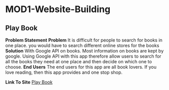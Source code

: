 # MOD1-Website-Building
## Play Book
**Problem Statement**
**Problem**
It is difficult for people to search for books in one place. you would have to search different online stores for the books
**Solution**
With Google API on books. Most information on books are kept by google. Using Google API with this app therefore allow users to search for all the books they need at one place and then decide on which one to choose.
**End Users**
The end users for this app are all book lovers. 
If you love reading, then this app provides and one stop shop.

**Link To Site**
[Play Book](https://goofy-bartik-73ac0b.netlify.app/)




